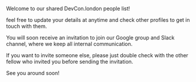 Welcome to our shared DevCon.london people list!

feel free to update your details at anytime and check other profiles to get in touch with them.

You will soon receive an invitation to join our Google group and Slack channel, where we keep all internal communication.

If you want to invite someone else, please just double check with the other fellow who invited you before sending the invitation.

See you around soon!

